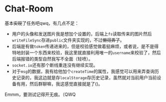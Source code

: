 # Chat-Room

基本~~实现~~了任务吧qwq，有几点不足：

- 用户的头像和发送图片我是想加个设置的，后端上``fs``读取传来的图片然后``writeFileSync``存进``public``文件夹实现的，不过~~懒得弄了~~。
- 后端是有做``token``传递进来的，但是校验感觉做着挺麻烦，或者说，是不是得特地封装一个东西来校验，我这里就直接利用唯一的``username``来校验了，然后后端报错的类型自然我写不全面（轻喷）。
- ``socket.io``还有那个断线重连没有继续实现。
- 对于``msg``的数据，我有给他加个``createTime``的属性，我感觉可以用来弄查询历史记录的，我这边就是存``localStorage``存历史记录，虽然就对当前用户当前设备有用，然后群聊嘛，我这感觉直接就是了()。

Emmm，要测试记得开无痕。（QWQ